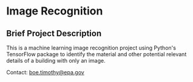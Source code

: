 # Image Recognition

## Brief Project Description

This is a machine learning image recognition project using Python's TensorFlow package to identify the material and other potential relevant details of a building with only an image.

Contact: boe.timothy@epa.gov